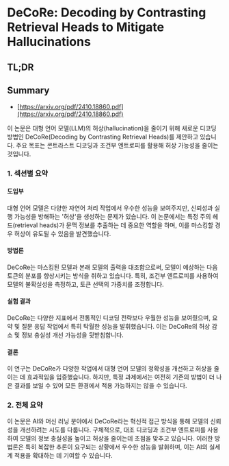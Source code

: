 # DeCoRe: Decoding by Contrasting Retrieval Heads to Mitigate Hallucinations
## TL;DR
## Summary
- [https://arxiv.org/pdf/2410.18860.pdf](https://arxiv.org/pdf/2410.18860.pdf)

이 논문은 대형 언어 모델(LLM)의 허상(hallucination)을 줄이기 위해 새로운 디코딩 방법인 DeCoRe(Decoding by Contrasting Retrieval Heads)를 제안하고 있습니다. 주요 목표는 콘트라스트 디코딩과 조건부 엔트로피를 활용해 허상 가능성을 줄이는 것입니다.

### 1. 섹션별 요약

#### 도입부
대형 언어 모델은 다양한 자연어 처리 작업에서 우수한 성능을 보여주지만, 신뢰성과 실행 가능성을 방해하는 '허상'을 생성하는 문제가 있습니다. 이 논문에서는 특정 주의 헤드(retrieval heads)가 문맥 정보를 추출하는 데 중요한 역할을 하며, 이를 마스킹할 경우 허상이 유도될 수 있음을 발견했습니다.

#### 방법론
DeCoRe는 마스킹된 모델과 본래 모델의 출력을 대조함으로써, 모델이 예상하는 다음 토큰의 분포를 향상시키는 방식을 취하고 있습니다. 특히, 조건부 엔트로피를 사용하여 모델의 불확실성을 측정하고, 토큰 선택의 가중치를 조정합니다.

#### 실험 결과
DeCoRe는 다양한 지표에서 전통적인 디코딩 전략보다 우월한 성능을 보여줬으며, 요약 및 질문 응답 작업에서 특히 탁월한 성능을 발휘했습니다. 이는 DeCoRe의 허상 감소 및 정보 충실성 개선 가능성을 뒷받침합니다.

#### 결론
이 연구는 DeCoRe가 다양한 작업에서 대형 언어 모델의 정확성을 개선하고 허상을 줄이는 데 효과적임을 입증했습니다. 하지만, 특정 과제에서는 여전히 기존의 방법이 더 나은 결과를 보일 수 있어 모든 환경에서 적용 가능하지는 않을 수 있습니다.

### 2. 전체 요약
이 논문은 AI와 머신 러닝 분야에서 DeCoRe라는 혁신적 접근 방식을 통해 모델의 신뢰성을 개선하려는 시도를 다룹니다. 구체적으로, 대조 디코딩과 조건부 엔트로피를 사용하여 모델의 정보 충실성을 높이고 허상을 줄이는데 초점을 맞추고 있습니다. 이러한 방법론은 특히 복잡한 추론이 요구되는 상황에서 우수한 성능을 발휘하며, 이는 AI의 실세계 적용을 확대하는 데 기여할 수 있습니다.